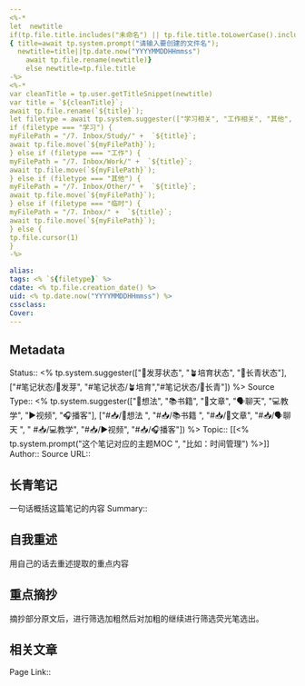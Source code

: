 ```yaml
---
<%-* 
let  newtitle
if(tp.file.title.includes("未命名") || tp.file.title.toLowerCase().includes("untitled")) 
{ title=await tp.system.prompt("请输入要创建的文件名");
  newtitle=title||tp.date.now("YYYYMMDDHHmmss")
	await tp.file.rename(newtitle)}
	else newtitle=tp.file.title
-%>
<%-*
var cleanTitle = tp.user.getTitleSnippet(newtitle) 
var title = `${cleanTitle}`;
await tp.file.rename(`${title}`);
let filetype = await tp.system.suggester(["学习相关", "工作相关", "其他", "临时路径"], ["学习","工作", "其他", "临时"], false, "路径放到哪里？") 
if (filetype === "学习") { 
myFilePath = "/7. Inbox/Study/" +  `${title}`;
await tp.file.move(`${myFilePath}`);
} else if (filetype === "工作") { 
myFilePath = "/7. Inbox/Work/" +  `${title}`;
await tp.file.move(`${myFilePath}`);
} else if (filetype === "其他") { 
myFilePath = "/7. Inbox/Other/" +  `${title}`;
await tp.file.move(`${myFilePath}`);
} else if (filetype === "临时") { 
myFilePath = "/7. Inbox/" +  `${title}`;
await tp.file.move(`${myFilePath}`);
} else { 
tp.file.cursor(1)
}
-%>

alias: 
tags: <% `${filetype}` %>
cdate: <% tp.file.creation_date() %>
uid: <% tp.date.now("YYYYMMDDHHmmss") %> 
cssclass: 
Cover: 
---
```


## Metadata
Status::    <% tp.system.suggester(["🌱发芽状态", "🪴培育状态", "🌲长青状态"], ["#笔记状态/🌱发芽", "#笔记状态/🪴培育","#笔记状态/🌲长青"]) %>
Source Type::  <% tp.system.suggester(["💭想法", "📚书籍", "📰️文章", "🗣️聊天", "💻教学", "▶️视频", "🎧️播客"], ["#📥/💭想法 ", "#📥/📚书籍 ", "#📥/📰️文章", "#📥/🗣️聊天 ", " #📥/💻教学", "#📥/▶️视频", "#📥/🎧️播客"]) %>
Topic:: [[<% tp.system.prompt("这个笔记对应的主题MOC ", "比如：时间管理") %>]]
Author:: 
Source URL:: 

## 长青笔记
一句话概括这篇笔记的内容
Summary:: 

## 自我重述
用自己的话去重述提取的重点内容


## 重点摘抄
摘抄部分原文后，进行筛选加粗然后对加粗的继续进行筛选荧光笔选出。


## 相关文章
Page Link::  
